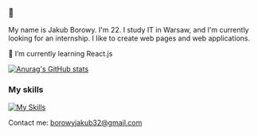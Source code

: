  ### 👋 

 My name is Jakub Borowy. I'm 22. I study IT in Warsaw, and I'm currently looking for an internship. I like to create web pages and  web applications.
 
 🌱 I’m currently learning React.js
 
 [![Anurag's GitHub stats](https://github-readme-stats.vercel.app/api?username=Jakbor32)](https://github.com/anuraghazra/github-readme-stats)
 
  ### My skills
  [![My Skills](https://skillicons.dev/icons?i=html,css,js,bootstrap,wordpress,git,react)](https://skillicons.dev)

 Contact me: borowyjakub32@gmail.com
